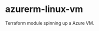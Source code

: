 <!--
SPDX-FileCopyrightText: 2023 Technology Innovation Institute (TII)

SPDX-License-Identifier: Apache-2.0
-->

# azurerm-linux-vm

Terraform module spinning up a Azure VM.
